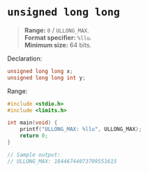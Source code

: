 # `unsigned long long`

> **Range:** `0` / `ULLONG_MAX`.  
> **Format specifier:** `%llu`.  
> **Minimum size:** 64 bits.

Declaration:

```c
unsigned long long x;
unsigned long long int y;
```

Range:

```c
#include <stdio.h>
#include <limits.h>

int main(void) {
    printf("ULLONG_MAX: %llu", ULLONG_MAX);
    return 0;
}

// Sample output:
// ULLONG_MAX: 18446744073709551615
```